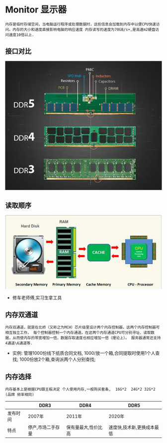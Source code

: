# Monitor 显示器

`内存是临时存储空间，当电脑运行程序或处理数据时，这些信息会加载到内存中以便CPU快速访问。内存的大小和速度直接影响电脑的响应速度
内存读写的速度为70GB/s+,是高速m2硬盘访问速度10倍以上.
`

## 接口对比
![](../imgs/memory-different.png)

## 读取顺序

![](../imgs/memory-flow.png)

- 修车老师傅,实习生拿工具 

## 内存双通道
`内存双通道，就是在北桥（又称之为MCH）芯片级里设计两个内存控制器，这两个内存控制器可相互独立工作，
每个控制器控制一个内存通道。在这两个内存通道CPU可分别寻址、读取数据，从而使内存的带宽增加一倍，数据存取速度也相应增加一倍（理论上）。
服务器通常还支持4通道\6通道等.
`
- 实例: 管理1000份线下纸质合同文档, 1000/放一个箱,合同提取时使用1个人查找;   1000份放2个箱,查询派两个人分别查找;

## 内存选择
`内存基本上是根据CPU跟主板决定 个人使用内存,一般购买套条,  16G*2  24G*2 32G*2 (品牌 频率相同)`

|      | DDR3      | DDR4       | DDR5           |
|------|-----------|------------|----------------|
| 发布时间 | 2007年     | 2011年      | 2020年          | 
| 特点   | 停产,市场二手存量 | 保有量最大,性价比高 | 速度快,技术新,更换成本最低 | 

